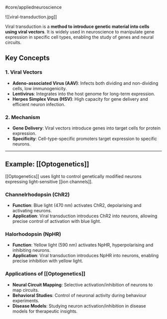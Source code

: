 #core/appliedneuroscience

![[viral-transduction.jpg]]

Viral transduction is a **method to introduce genetic material into cells using viral vectors**. It is widely used in neuroscience to manipulate gene expression in specific cell types, enabling the study of genes and neural circuits.

## Key Concepts

### 1. Viral Vectors

- **Adeno-associated Virus (AAV)**: Infects both dividing and non-dividing cells, low immunogenicity.
- **Lentivirus**: Integrates into the host genome for long-term expression.
- **Herpes Simplex Virus (HSV)**: High capacity for gene delivery and efficient neuron infection.

### 2. Mechanism

- **Gene Delivery**: Viral vectors introduce genes into target cells for protein expression.
- **Specificity**: Cell-type-specific promoters target expression to specific neurons.

---

## Example: [[Optogenetics]]

[[Optogenetics]] uses light to control genetically modified neurons expressing light-sensitive [[ion channels]].

### Channelrhodopsin (ChR2)

- **Function**: Blue light (470 nm) activates ChR2, depolarising and activating neurons.
- **Application**: Viral transduction introduces ChR2 into neurons, allowing precise control of activation with blue light.

### Halorhodopsin (NpHR)

- **Function**: Yellow light (590 nm) activates NpHR, hyperpolarising and inhibiting neurons.
- **Application**: Viral transduction introduces NpHR into neurons, enabling precise inhibition with yellow light.

### Applications of [[Optogenetics]]

- **Neural Circuit Mapping**: Selective activation/inhibition of neurons to map circuits.
- **Behavioral Studies**: Control of neuronal activity during behaviour experiments.
- **Disease Models**: Studying neuron activation/inhibition in disease models for therapeutic insights.
